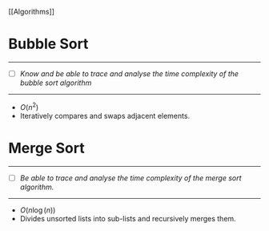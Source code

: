 [[Algorithms]]
# Bubble Sort
---
- [ ] *Know and be able to trace and analyse the time complexity of the bubble sort algorithm*
---
- $O(n^2)$
- Iteratively compares and swaps adjacent elements.
# Merge Sort
---
- [ ] *Be able to trace and analyse the time complexity of the merge sort algorithm.*
---
- $O(n\log(n))$
- Divides unsorted lists into sub-lists and recursively merges them.